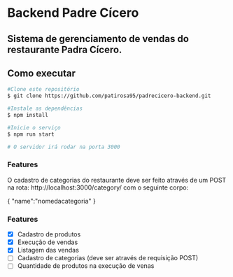# Backend Padre Cícero

## Sistema de gerenciamento de vendas do restaurante Padra Cícero.

## Como executar
```bash
#Clone este repositório
$ git clone https://github.com/patirosa95/padrecicero-backend.git

#Instale as dependências
$ npm install

#Inicie o serviço
$ npm run start

# O servidor irá rodar na porta 3000

```
### Features

O cadastro de categorias do restaurante deve ser feito através de um POST na rota: http://localhost:3000/category/ com o seguinte corpo:

{
	"name":"nomedacategoria"
}

### Features

- [x] Cadastro de produtos
- [x] Execução de vendas
- [x] Listagem das vendas
- [ ] Cadastro de categorias (deve ser através de requisição POST)
- [ ] Quantidade de produtos na execução de venas
